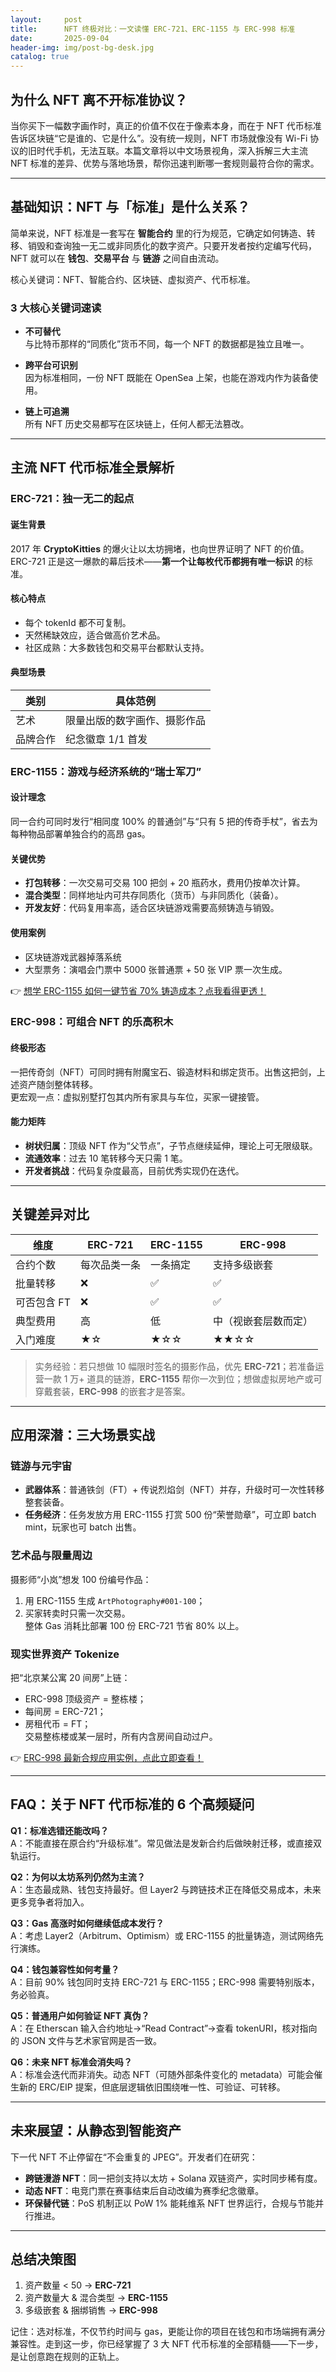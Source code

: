 ```yaml
---
layout:     post
title:      NFT 终极对比：一文读懂 ERC-721、ERC-1155 与 ERC-998 标准
date:       2025-09-04
header-img: img/post-bg-desk.jpg
catalog: true
---
```


## 为什么 NFT 离不开标准协议？

当你买下一幅数字画作时，真正的价值不仅在于像素本身，而在于 NFT 代币标准告诉区块链“它是谁的、它是什么”。没有统一规则，NFT 市场就像没有 Wi-Fi 协议的旧时代手机，无法互联。本篇文章将以中文场景视角，深入拆解三大主流 NFT 标准的差异、优势与落地场景，帮你迅速判断哪一套规则最符合你的需求。

---

## 基础知识：NFT 与「标准」是什么关系？

简单来说，NFT 标准是一套写在 **智能合约** 里的行为规范，它确定如何铸造、转移、销毁和查询独一无二或非同质化的数字资产。只要开发者按约定编写代码，NFT 就可以在 **钱包**、**交易平台** 与 **链游** 之间自由流动。

核心关键词：NFT、智能合约、区块链、虚拟资产、代币标准。

### 3 大核心关键词速读

- **不可替代**  
  与比特币那样的“同质化”货币不同，每一个 NFT 的数据都是独立且唯一。

- **跨平台可识别**  
  因为标准相同，一份 NFT 既能在 OpenSea 上架，也能在游戏内作为装备使用。

- **链上可追溯**  
  所有 NFT 历史交易都写在区块链上，任何人都无法篡改。

---

## 主流 NFT 代币标准全景解析

### ERC-721：独一无二的起点

#### 诞生背景
2017 年 **CryptoKitties** 的爆火让以太坊拥堵，也向世界证明了 NFT 的价值。ERC-721 正是这一爆款的幕后技术——**第一个让每枚代币都拥有唯一标识** 的标准。

#### 核心特点
- 每个 tokenId 都不可复制。  
- 天然稀缺效应，适合做高价艺术品。  
- 社区成熟：大多数钱包和交易平台都默认支持。

#### 典型场景
| 类别 | 具体范例 |
|---|---|
| 艺术 | 限量出版的数字画作、摄影作品 |
| 品牌合作 | 纪念徽章 1/1 首发 |

### ERC-1155：游戏与经济系统的“瑞士军刀”

#### 设计理念
同一合约可同时发行“相同度 100% 的普通剑”与“只有 5 把的传奇手杖”，省去为每种物品部署单独合约的高昂 gas。

#### 关键优势
- **打包转移**：一次交易可交易 100 把剑 + 20 瓶药水，费用仍按单次计算。  
- **混合类型**：同样地址内可共存同质化（货币）与非同质化（装备）。  
- **开发友好**：代码复用率高，适合区块链游戏需要高频铸造与销毁。

#### 使用案例
  - 区块链游戏武器掉落系统  
  - 大型票务：演唱会门票中 5000 张普通票 + 50 张 VIP 票一次生成。  

👉 [想学 ERC-1155 如何一键节省 70% 铸造成本？点我看得更透！](https://okxdog.com/)

### ERC-998：可组合 NFT 的乐高积木

#### 终极形态
一把传奇剑（NFT）可同时拥有附魔宝石、锻造材料和绑定货币。出售这把剑，上述资产随剑整体转移。  
更宏观一点：虚拟别墅打包其内所有家具与车位，买家一键接管。

#### 能力矩阵
- **树状归属**：顶级 NFT 作为“父节点”，子节点继续延伸，理论上可无限级联。  
- **流通效率**：过去 10 笔转移今天只需 1 笔。  
- **开发者挑战**：代码复杂度最高，目前优秀实现仍在迭代。

---

## 关键差异对比

| 维度 | ERC-721 | ERC-1155 | ERC-998 |
|---|---|---|---|
| 合约个数 | 每次品类一条 | 一条搞定 | 支持多级嵌套 |
| 批量转移 | ❌ | ✅ | ✅ |
| 可否包含 FT | ❌ | ✅ | ✅ |
| 典型费用 | 高 | 低 | 中（视嵌套层数而定） |
| 入门难度 | ★☆ | ★☆☆ | ★★☆☆ |

> 实务经验：若只想做 10 幅限时签名的摄影作品，优先 **ERC-721**；若准备运营一款 1 万+ 道具的链游，**ERC-1155** 帮你一次到位；想做虚拟房地产或可穿戴套装，**ERC-998** 的嵌套才是答案。

---

## 应用深潜：三大场景实战

### 链游与元宇宙
- **武器体系**：普通铁剑（FT）+ 传说烈焰剑（NFT）并存，升级时可一次性转移整套装备。  
- **任务经济**：任务发放方用 ERC-1155 打赏 500 份“荣誉勋章”，可立即 batch mint，玩家也可 batch 出售。

### 艺术品与限量周边  
摄影师“小岚”想发 100 份编号作品：  
1. 用 ERC-1155 生成 `ArtPhotography#001-100`；  
2. 买家转卖时只需一次交易。  
整体 Gas 消耗比部署 100 份 ERC-721 节省 80% 以上。

### 现实世界资产 Tokenize  
把“北京某公寓 20 间房”上链：  
- ERC-998 顶级资产 = 整栋楼；  
- 每间房 = ERC-721；  
- 房租代币 = FT；  
交易整栋楼或某一层时，所有内含房间自动过户。

👉 [ERC-998 最新合规应用实例，点此立即查看！](https://okxdog.com/)

---

## FAQ：关于 NFT 代币标准的 6 个高频疑问

**Q1：标准选错还能改吗？**  
A：不能直接在原合约“升级标准”。常见做法是发新合约后做映射迁移，或直接双轨运行。

**Q2：为何以太坊系列仍然为主流？**  
A：生态最成熟、钱包支持最好。但 Layer2 与跨链技术正在降低交易成本，未来更多竞争者将加入。

**Q3：Gas 高涨时如何继续低成本发行？**  
A：考虑 Layer2（Arbitrum、Optimism）或 ERC-1155 的批量铸造，测试网络先行演练。

**Q4：钱包兼容性如何考量？**  
A：目前 90% 钱包同时支持 ERC-721 与 ERC-1155；ERC-998 需要特别版本，务必验真。

**Q5：普通用户如何验证 NFT 真伪？**  
A：在 Etherscan 输入合约地址→“Read Contract”→查看 tokenURI，核对指向的 JSON 文件与艺术家官网是否一致。

**Q6：未来 NFT 标准会消失吗？**  
A：标准会迭代而非消失。动态 NFT（可随外部条件变化的 metadata）可能会催生新的 ERC/EIP 提案，但底层逻辑依旧围绕唯一性、可验证、可转移。

---

## 未来展望：从静态到智能资产

下一代 NFT 不止停留在“不会重复的 JPEG”。开发者们在研究：
- **跨链漫游 NFT**：同一把剑支持以太坊 + Solana 双链资产，实时同步稀有度。  
- **动态 NFT**：电竞门票在赛事结束后自动改编为赛季纪念徽章。  
- **环保替代链**：PoS 机制正以 PoW 1% 能耗维系 NFT 世界运行，合规与节能并行推进。

---

## 总结决策图

1. 资产数量 < 50 → **ERC-721**  
2. 资产数量大 & 混合类型 → **ERC-1155**  
3. 多级嵌套 & 捆绑销售 → **ERC-998**  

记住：选对标准，不仅节约时间与 gas，更能让你的项目在钱包和市场端拥有满分兼容性。走到这一步，你已经掌握了 3 大 NFT 代币标准的全部精髓——下一步，是让创意跑在规则的正轨上。